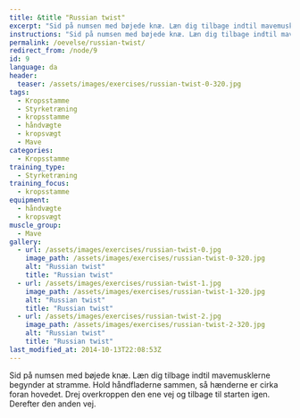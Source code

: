 ```yaml
---
title: &title "Russian twist"
excerpt: "Sid på numsen med bøjede knæ. Læn dig tilbage indtil mavemusklerne begynder at stramme. Med håndfladerne sammen roterer du skiftevis fra den ene side og til den anden side."
instructions: "Sid på numsen med bøjede knæ. Læn dig tilbage indtil mavemusklerne begynder at stramme. Med håndfladerne sammen roterer du skiftevis fra den ene side og til den anden side."
permalink: /oevelse/russian-twist/
redirect_from: /node/9
id: 9
language: da
header:
  teaser: /assets/images/exercises/russian-twist-0-320.jpg
tags:
  - Kropsstamme
  - Styrketræning
  - kropsstamme
  - håndvægte
  - kropsvægt
  - Mave
categories:
  - Kropsstamme
training_type: 
  - Styrketræning
training_focus: 
  - kropsstamme
equipment:
  - håndvægte
  - kropsvægt
muscle_group:
  - Mave
gallery:
  - url: /assets/images/exercises/russian-twist-0.jpg
    image_path: /assets/images/exercises/russian-twist-0-320.jpg
    alt: "Russian twist"
    title: "Russian twist"
  - url: /assets/images/exercises/russian-twist-1.jpg
    image_path: /assets/images/exercises/russian-twist-1-320.jpg
    alt: "Russian twist"
    title: "Russian twist"
  - url: /assets/images/exercises/russian-twist-2.jpg
    image_path: /assets/images/exercises/russian-twist-2-320.jpg
    alt: "Russian twist"
    title: "Russian twist"
last_modified_at: 2014-10-13T22:08:53Z
---
```


Sid på numsen med bøjede knæ. Læn dig tilbage indtil mavemusklerne begynder at stramme. Hold håndfladerne sammen, så hænderne er cirka foran hovedet. Drej overkroppen den ene vej og tilbage til starten igen. Derefter den anden vej.
